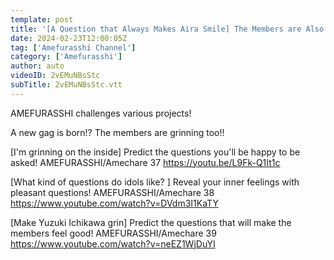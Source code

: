```yaml
---
template: post
title: '[A Question that Always Makes Aira Smile] The Members are Also Grinning with the Birth of a New Gag!? AMEFURASSHI Challenge #40'
date: 2024-02-23T12:00:05Z
tag: ['Amefurasshi Channel']
category: ['Amefurasshi']
author: auto 
videoID: 2vEMuNBsStc
subTitle: 2vEMuNBsStc.vtt
---
```

AMEFURASSHI challenges various projects!

A new gag is born!?
The members are grinning too!!


[I'm grinning on the inside] Predict the questions you'll be happy to be asked! AMEFURASSHI/Amechare 37
https://youtu.be/L9Fk-Q1It1c

[What kind of questions do idols like? ] Reveal your inner feelings with pleasant questions! AMEFURASSHI/Amechare 38
https://www.youtube.com/watch?v=DVdm3I1KaTY

[Make Yuzuki Ichikawa grin] Predict the questions that will make the members feel good! AMEFURASSHI/Amechare 39
https://www.youtube.com/watch?v=neEZ1WjDuYI
